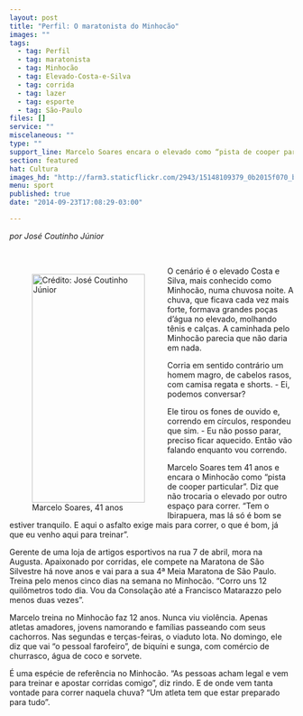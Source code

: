 ```yaml
---
layout: post
title: "Perfil: O maratonista do Minhocão"
images: ""
tags:
  - tag: Perfil
  - tag: maratonista
  - tag: Minhocão
  - tag: Elevado-Costa-e-Silva
  - tag: corrida
  - tag: lazer
  - tag: esporte
  - tag: São-Paulo
files: []
service: ""
miscelaneous: ""
type: ""
support_line: Marcelo Soares encara o elevado como “pista de cooper particular”
section: featured
hat: Cultura
images_hd: "http://farm3.staticflickr.com/2943/15148109379_0b2015f070_b.jpg"
menu: sport
published: true
date: "2014-09-23T17:08:29-03:00"

---
```

<p><em>por Jos&eacute; Coutinho J&uacute;nior</em></p>

<p>&nbsp;</p>

<figure class="image" style="float:left"><img alt="Crédito: José Coutinho Júnior" height="405" src="http://farm4.staticflickr.com/3913/15311847716_6967f76d46_b.jpg" width="200" />
<figcaption>Marcelo Soares, 41 anos</figcaption>
</figure>

<p>O cen&aacute;rio &eacute; o elevado Costa e Silva, mais conhecido como Minhoc&atilde;o, numa chuvosa noite. A chuva, que ficava cada vez mais forte, formava grandes po&ccedil;as d&rsquo;&aacute;gua no elevado, molhando t&ecirc;nis e cal&ccedil;as. A caminhada pelo Minhoc&atilde;o parecia que n&atilde;o daria em nada.</p>

<p>Corria em sentido contr&aacute;rio um homem magro, de cabelos rasos, com camisa regata e shorts. - Ei, podemos conversar?</p>

<p>Ele tirou os fones de ouvido e, correndo em c&iacute;rculos, respondeu que sim. - Eu n&atilde;o posso parar, preciso ficar aquecido. Ent&atilde;o v&atilde;o falando enquanto vou correndo.</p>

<p>Marcelo Soares tem 41 anos e encara o Minhoc&atilde;o como &ldquo;pista de cooper particular&rdquo;. Diz que n&atilde;o trocaria o elevado por outro espa&ccedil;o para correr. &ldquo;Tem o Ibirapuera, mas l&aacute; s&oacute; &eacute; bom se estiver tranquilo. E aqui o asfalto exige mais para correr, o que &eacute; bom, j&aacute; que eu venho aqui para treinar&rdquo;.</p>

<p>Gerente de uma loja de artigos esportivos na rua 7 de abril, mora na Augusta. Apaixonado por corridas, ele compete na Maratona de S&atilde;o Silvestre h&aacute; nove anos e vai para a sua 4&ordf; Meia Maratona de S&atilde;o Paulo. Treina pelo menos cinco dias na semana no Minhoc&atilde;o. &ldquo;Corro uns 12 quil&ocirc;metros todo dia. Vou da Consola&ccedil;&atilde;o at&eacute; a Francisco Matarazzo pelo menos duas vezes&rdquo;.</p>

<p>Marcelo treina no Minhoc&atilde;o faz 12 anos. Nunca viu viol&ecirc;ncia. Apenas atletas amadores, jovens namorando e fam&iacute;lias passeando com seus cachorros. Nas segundas e ter&ccedil;as-feiras, o viaduto lota. No domingo, ele diz que vai &ldquo;o pessoal farofeiro&rdquo;, de biqu&iacute;ni e sunga, com com&eacute;rcio de churrasco, &aacute;gua de coco e sorvete.</p>

<p>&Eacute; uma esp&eacute;cie de refer&ecirc;ncia no Minhoc&atilde;o. &ldquo;As pessoas acham legal e vem para treinar e apostar corridas comigo&rdquo;, diz rindo. E de onde vem tanta vontade para correr naquela chuva? &ldquo;Um atleta tem que estar preparado para tudo&rdquo;.</p>
